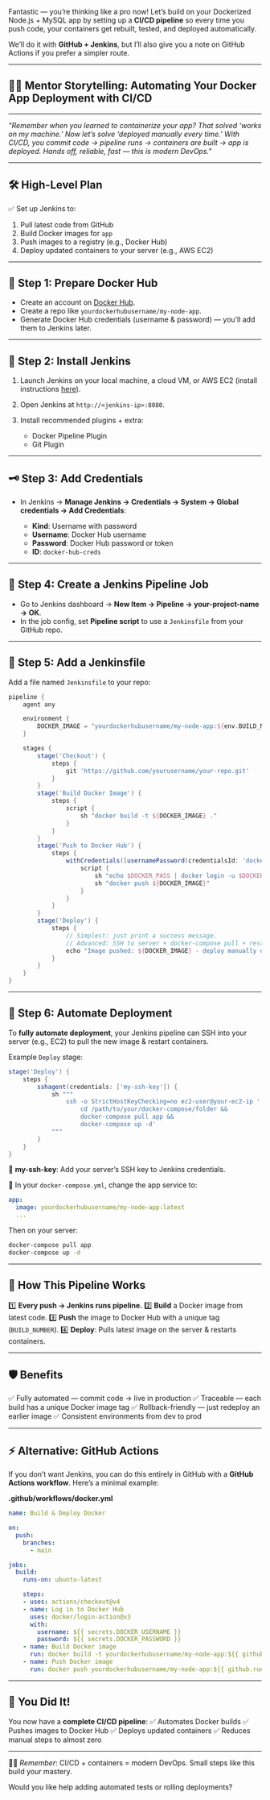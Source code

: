 Fantastic — you’re thinking like a pro now! Let’s build on your Dockerized Node.js + MySQL app by setting up a **CI/CD pipeline** so every time you push code, your containers get rebuilt, tested, and deployed automatically.

We’ll do it with **GitHub + Jenkins**, but I’ll also give you a note on GitHub Actions if you prefer a simpler route.

---

## 👨‍🏫 Mentor Storytelling: **Automating Your Docker App Deployment with CI/CD**

---

*"Remember when you learned to containerize your app? That solved ‘works on my machine.’ Now let’s solve ‘deployed manually every time.’ With CI/CD, you commit code → pipeline runs → containers are built → app is deployed. Hands off, reliable, fast — this is modern DevOps."*

---

## 🛠️ **High-Level Plan**

✅ Set up Jenkins to:

1. Pull latest code from GitHub
2. Build Docker images for `app`
3. Push images to a registry (e.g., Docker Hub)
4. Deploy updated containers to your server (e.g., AWS EC2)

---

## 🔗 **Step 1: Prepare Docker Hub**

* Create an account on [Docker Hub](https://hub.docker.com).
* Create a repo like `yourdockerhubusername/my-node-app`.
* Generate Docker Hub credentials (username & password) — you’ll add them to Jenkins later.

---

## 🔧 **Step 2: Install Jenkins**

1. Launch Jenkins on your local machine, a cloud VM, or AWS EC2 (install instructions [here](https://www.jenkins.io/doc/book/installing/)).
2. Open Jenkins at `http://<jenkins-ip>:8080`.
3. Install recommended plugins + extra:

   * Docker Pipeline Plugin
   * Git Plugin

---

## 🗝️ **Step 3: Add Credentials**

* In Jenkins → **Manage Jenkins → Credentials → System → Global credentials → Add Credentials**:

  * **Kind**: Username with password
  * **Username**: Docker Hub username
  * **Password**: Docker Hub password or token
  * **ID**: `docker-hub-creds`

---

## 🚦 **Step 4: Create a Jenkins Pipeline Job**

* Go to Jenkins dashboard → **New Item → Pipeline → your-project-name → OK**.
* In the job config, set **Pipeline script** to use a `Jenkinsfile` from your GitHub repo.

---

## 📜 **Step 5: Add a Jenkinsfile**

Add a file named `Jenkinsfile` to your repo:

```groovy
pipeline {
    agent any

    environment {
        DOCKER_IMAGE = "yourdockerhubusername/my-node-app:${env.BUILD_NUMBER}"
    }

    stages {
        stage('Checkout') {
            steps {
                git 'https://github.com/yourusername/your-repo.git'
            }
        }
        stage('Build Docker Image') {
            steps {
                script {
                    sh "docker build -t ${DOCKER_IMAGE} ."
                }
            }
        }
        stage('Push to Docker Hub') {
            steps {
                withCredentials([usernamePassword(credentialsId: 'docker-hub-creds', usernameVariable: 'DOCKER_USER', passwordVariable: 'DOCKER_PASS')]) {
                    script {
                        sh "echo $DOCKER_PASS | docker login -u $DOCKER_USER --password-stdin"
                        sh "docker push ${DOCKER_IMAGE}"
                    }
                }
            }
        }
        stage('Deploy') {
            steps {
                // Simplest: just print a success message.
                // Advanced: SSH to server + docker-compose pull + restart containers
                echo "Image pushed: ${DOCKER_IMAGE} - deploy manually or automate with ssh if ready."
            }
        }
    }
}
```

---

## 🚢 **Step 6: Automate Deployment**

To **fully automate deployment**, your Jenkins pipeline can SSH into your server (e.g., EC2) to pull the new image & restart containers.

Example `Deploy` stage:

```groovy
stage('Deploy') {
    steps {
        sshagent(credentials: ['my-ssh-key']) {
            sh """
                ssh -o StrictHostKeyChecking=no ec2-user@your-ec2-ip '
                    cd /path/to/your/docker-compose/folder &&
                    docker-compose pull app &&
                    docker-compose up -d'
            """
        }
    }
}
```

🔹 **my-ssh-key**: Add your server’s SSH key to Jenkins credentials.

🔹 In your `docker-compose.yml`, change the app service to:

```yaml
app:
  image: yourdockerhubusername/my-node-app:latest
  ...
```

Then on your server:

```bash
docker-compose pull app
docker-compose up -d
```

---

## 📝 **How This Pipeline Works**

1️⃣ **Every push → Jenkins runs pipeline.**
2️⃣ **Build** a Docker image from latest code.
3️⃣ **Push** the image to Docker Hub with a unique tag (`BUILD_NUMBER`).
4️⃣ **Deploy**: Pulls latest image on the server & restarts containers.

---

## 🛡️ **Benefits**

✅ Fully automated — commit code → live in production
✅ Traceable — each build has a unique Docker image tag
✅ Rollback-friendly — just redeploy an earlier image
✅ Consistent environments from dev to prod

---

## ⚡ **Alternative: GitHub Actions**

If you don’t want Jenkins, you can do this entirely in GitHub with a **GitHub Actions workflow**. Here’s a minimal example:

**.github/workflows/docker.yml**

```yaml
name: Build & Deploy Docker

on:
  push:
    branches:
      - main

jobs:
  build:
    runs-on: ubuntu-latest

    steps:
    - uses: actions/checkout@v4
    - name: Log in to Docker Hub
      uses: docker/login-action@v3
      with:
        username: ${{ secrets.DOCKER_USERNAME }}
        password: ${{ secrets.DOCKER_PASSWORD }}
    - name: Build Docker image
      run: docker build -t yourdockerhubusername/my-node-app:${{ github.run_number }} .
    - name: Push Docker image
      run: docker push yourdockerhubusername/my-node-app:${{ github.run_number }}
```

---

## 🎉 **You Did It!**

You now have a **complete CI/CD pipeline**:
✅ Automates Docker builds
✅ Pushes images to Docker Hub
✅ Deploys updated containers
✅ Reduces manual steps to almost zero

---

👨‍🏫 *Remember*: CI/CD + containers = modern DevOps. Small steps like this build your mastery.

Would you like help adding automated tests or rolling deployments?
